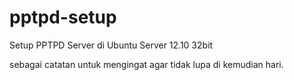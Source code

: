 pptpd-setup
===========

Setup PPTPD Server di Ubuntu Server 12.10 32bit


sebagai catatan untuk mengingat agar tidak lupa di kemudian hari.


